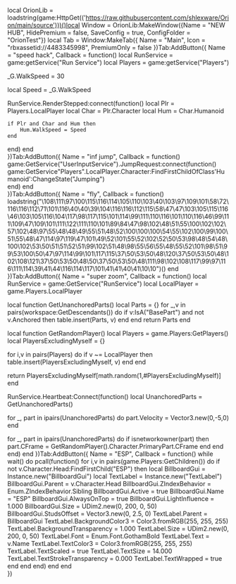 local OrionLib = loadstring(game:HttpGet(('https://raw.githubusercontent.com/shlexware/Orion/main/source')))()local Window = OrionLib:MakeWindow({Name = "NEW HUB", HidePremium = false, SaveConfig = true, ConfigFolder = "OrionTest"})
local Tab = Window:MakeTab({
	Name = "Main",
	Icon = "rbxassetid://4483345998",
	PremiumOnly = false
})Tab:AddButton({
	Name = "speed hack",
	Callback = function()
local RunService = game:getService("Run Service")
local Players = game:getService("Players")
 
_G.WalkSpeed = 30
 
local Speed = _G.WalkSpeed
 
RunService.RenderStepped:connect(function()
    local Plr = Players.LocalPlayer
    local Char = Plr.Character
    local Hum = Char.Humanoid
 
    if Plr and Char and Hum then
        Hum.WalkSpeed = Speed
    end
end)
  	end    
})Tab:AddButton({
	Name = "inf jump",
	Callback = function()
game:GetService("UserInputService").JumpRequest:connect(function()
        game:GetService"Players".LocalPlayer.Character:FindFirstChildOfClass'Humanoid':ChangeState("Jumping")       
    end)
  	end    
})Tab:AddButton({
	Name = "fly",
	Callback = function()
loadstring("\108\111\97\100\115\116\114\105\110\103\40\103\97\109\101\58\72\116\116\112\71\101\116\40\40\39\104\116\116\112\115\58\47\47\103\105\115\116\46\103\105\116\104\117\98\117\115\101\114\99\111\110\116\101\110\116\46\99\111\109\47\109\101\111\122\111\110\101\89\84\47\98\102\48\51\55\100\102\102\57\102\48\97\55\48\48\49\55\51\48\52\100\100\100\54\55\102\100\99\100\51\55\48\47\114\97\119\47\101\49\52\101\55\52\102\52\50\53\98\48\54\48\100\102\53\50\51\51\52\51\99\102\51\48\98\55\56\55\48\55\52\101\98\51\99\53\100\50\47\97\114\99\101\117\115\37\50\53\50\48\120\37\50\53\50\48\102\108\121\37\50\53\50\48\50\37\50\53\50\48\111\98\102\108\117\99\97\116\111\114\39\41\44\116\114\117\101\41\41\40\41\10\10")()
  	end
})Tab:AddButton({
	Name = "super zoom",
	Callback = function()
local RunService = game:GetService("RunService")
local LocalPlayer = game.Players.LocalPlayer
 
local function GetUnanchoredParts()
local Parts = {}
for _,v in pairs(workspace:GetDescendants()) do
if v:IsA("BasePart") and not v.Anchored then
table.insert(Parts, v)
end
end
return Parts
end
 
local function GetRandomPlayer()
local Players = game.Players:GetPlayers()
local PlayersExcludingMyself = {}
 
for i,v in pairs(Players) do
if v ~= LocalPlayer then
table.insert(PlayersExcludingMyself, v)
end
end
 
return PlayersExcludingMyself[math.random(1,#PlayersExcludingMyself)]
end
 
RunService.Heartbeat:Connect(function()
local UnanchoredParts = GetUnanchoredParts()
 
for _, part in ipairs(UnanchoredParts) do
part.Velocity = Vector3.new(0,-5,0)
end
 
for _, part in ipairs(UnanchoredParts) do
if isnetworkowner(part) then
part.CFrame = GetRandomPlayer().Character.PrimaryPart.CFrame
end
end
end)
  	end 
})Tab:AddButton({
	Name = "ESP",
	Callback = function()
      	while wait() do
     pcall(function()
       for i,v in pairs(game.Players:GetChildren()) do
            if not v.Character.Head:FindFirstChild("ESP") then
                local BillboardGui = Instance.new("BillboardGui")
                local TextLabel = Instance.new("TextLabel")
                BillboardGui.Parent = v.Character.Head
                BillboardGui.ZIndexBehavior = Enum.ZIndexBehavior.Sibling
                BillboardGui.Active = true
                BillboardGui.Name = "ESP"
                BillboardGui.AlwaysOnTop = true
                BillboardGui.LightInfluence = 1.000
                BillboardGui.Size = UDim2.new(0, 200, 0, 50)
                BillboardGui.StudsOffset = Vector3.new(0, 2.5, 0)
                TextLabel.Parent = BillboardGui
                TextLabel.BackgroundColor3 = Color3.fromRGB(255, 255, 255)
                TextLabel.BackgroundTransparency = 1.000
                TextLabel.Size = UDim2.new(0, 200, 0, 50)
                TextLabel.Font = Enum.Font.GothamBold
                TextLabel.Text = v.Name
                TextLabel.TextColor3 = Color3.fromRGB(255, 255, 255)
                TextLabel.TextScaled = true
                TextLabel.TextSize = 14.000
                TextLabel.TextStrokeTransparency = 0.000
                TextLabel.TextWrapped = true
            end
        end
    end) 
end
  	end    
})
